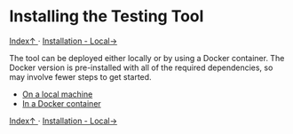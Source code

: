 # Installing the Testing Tool

[ Index↑ ](..) · [Installation - Local→](1.1._Installation_-_Local.md)

The tool can be deployed either locally or by using a Docker container. The Docker version is pre-installed with all of the required dependencies, so may involve fewer steps to get started.

- [On a local machine](1.1._Installation_-_Local.md)
- [In a Docker container](1.2._Installation_-_Docker.md)

[ Index↑ ](..) · [Installation - Local→](1.1._Installation_-_Local.md)
